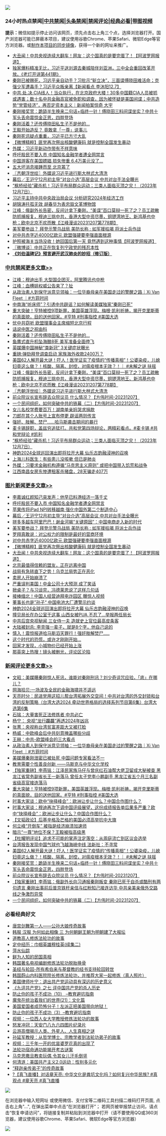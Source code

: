 ![](https://raw.githubusercontent.com/jsvpn/jsproxy/dev/64photo/fqnews-qr.jpg)

<div id="tt">
<h3>24小时热点禁闻|<a href="#%E4%B8%AD%E5%85%B1%E7%A6%81%E9%97%BB%E6%9B%B4%E5%A4%9A%E6%96%87%E7%AB%A0">中共禁闻</a>|<a href="#%E5%9B%BE%E7%89%87%E6%96%B0%E9%97%BB%E6%9B%B4%E5%A4%9A%E6%96%87%E7%AB%A0">头条禁闻</a>|<a href="#%E6%96%B0%E9%97%BB%E8%AF%84%E8%AE%BA%E6%9B%B4%E5%A4%9A%E6%96%87%E7%AB%A0">禁闻评论|<a href="#%E5%BF%85%E7%9C%8B%E7%BB%8F%E5%85%B8%E5%A5%BD%E6%96%87">经典必看</a>|<a href="https://fan1.xyz/3" target="_blank">带图视频</a></h3>
<div><b>提示：</b>微信如提示停止访问该网页，须先点击右上角三个点，选择浏览器打开。国产浏览器可能已屏蔽本项目，建议使用谷歌Chrome、苹果Safari、微软Edge等官方浏览器。或<a href="%E5%88%B6%E4%BD%9Cgit%E7%A6%81%E9%97%BB%E9%95%9C%E5%83%8F.md">制作本项目的同步镜像</a>，获得一个新的网址来推广。</div>
<ul>

<li><a href="/topimagenews/20231208/1971149.md">大丑闻！中共央视连续大翻车！网友：这个国真的是要完蛋了！【阿波罗网报道】</a></li>
<li><a href="/sohnews/20231208/1971380.md">独家爆料精准无比，习近平送刘源去秦城陪伴刘亚洲，三中全会重回改革开放。《老灯开讲第441期》</a></li>
<li><a href="/sohnews/20231208/1971148.md">秦刚已被赐死，习远平亲自动手？习批示“斩立决”，三面谍傅晓田难活命；克强少军遭毒手？习近平众叛亲离【新闻看点 李沐阳12.7】</a></li>
<li><a href="/sohnews/20231208/1971240.md">中共.处.决.CIA线人！当众执行，在北京政府大楼！30多中国籍CIA人员被抓或遇害；数十名中共金融高官被免职和调查，因为被怀疑是美国间谍；中共造势“党管经济”，再否定资本主义｜新闻拍案惊奇 大宇</a></li>
<li><a href="/comments/20231208/1971238.md">秦刚接奖赏：跪舔半生换来二句话+临终一针！傅晓田三料间谍坐实？中共十军头丢命震惊金正恩，四胖登场</a></li>
<li><a href="/cbnews/20231208/1971361.md">秦刚活着？还传傅晓田私生子不是他的…</a></li>
<li><a href="/baitai/20231208/1971413.md">王毅开始造反？ 竟敢拿「一尊」说事儿</a></li>
<li><a href="/ssgc/20231208/1971467.md">秦刚死讯疑点重重，习近平已方寸大乱</a></li>
<li><a href="/topimagenews/20231208/1971227.md">【微博精粹】匪党再次祭出核酸健康码 就是控制全国发生暴动</a></li>
<li><a href="/ccpdope/20231208/1971312.md">外媒：习近平新动作带有不祥意味</a></li>
<li><a href="/topimagenews/20231209/1971554.md">呼吁股民不要入市 中国知名金融学者遭全网禁言</a></li>
<li><a href="/cnnews/20231208/1971368.md">中国游客在美国嫖娼 损失惨重 6.4万美元没了…</a></li>
<li><a href="/ccpdope/20231208/1971315.md">五大坏消息接踵而至 北京蔫了</a></li>
<li><a href="/cbnews/20231208/1971232.md">〖兲朝浮世绘〗外媒说习近平进行斯大林式大清洗</a></li>
<li><a href="/topimagenews/20231208/1971437.md">幕后／王沪宁12月初主导“对台介选”高层会议 中共对台手法全曝光</a></li>
<li><a href="/cbnews/20231208/1971081.md">“枫桥经验”藏杀机！习近平布局群众运动；三类人面临灭顶之灾！（2023年12月7日）</a></li>
<li><a href="/ssgc/20231208/1971378.md">习近平主持中共中央政治局会议 分析研究2024年经济工作</a></li>
<li><a href="/ccpdope/20231208/1971504.md">胡锦涛托孤无效 胡春华为表忠毁文革博物馆</a></li>
<li><a href="/cbnews/20231208/1971243.md">江峰：俄副外长告密，反间计拿下秦刚，“美谍”百口莫辩一死了之？员工疏散防抓捕报复，穆迪三挑中共，香港大型中资尽墨，铜锣湾地王、新鸿基也中枪；欧中北京不欢而散【江峰漫谈20231207第778期】</a></li>
<li><a href="/topimagenews/20231208/1971358.md">美军要参战？ 拜登示警乌战局 美防长称 : 如军援枯竭 将派士兵作战</a></li>
<li><a href="/topimagenews/20231208/1971228.md">对中共赤字近4000亿欧元 欧盟强硬要李强直面根源</a></li>
<li><a href="/cnnews/20231208/1971372.md">护照被海关当场没收！她回国后第一天 竟然遇到这种事情【阿波罗网报道】</a></li>
<li><a href="/ssgc/20231208/1971117.md">〖微博谈〗中共正在恢复列宁政党的残忍本性</a></li>
<li><b><a href="/comments/20200207/1272816.md" target="_blank">《刘伯温碑记》预言避开武汉肺炎的妙招（修订版）</a></b></li>
</ul>
</div>

<div class="catlist">
<h3><a href="/cbnews/" target="_blank">中共禁闻</a><span><a href="/cbnews/" target="_blank" rel="nofollow">更多文章>></a></span></h3>
<ul>
<li><a href="/cbnews/20231209/1971673.md" target="_blank">江峰：穆迪出手 大型国企团灭，阿里腾讯也中枪</a></li>
<li><a href="/cbnews/20231209/1971647.md" target="_blank">江峰：血槽姐权威公告来了？扯</a></li>
<li><a href="/comments/20231209/1971565.md" target="_blank">从政治素人到保守派意见领袖：一位华裔母亲在美国走过的警醒之路｜Xi Van Fleet ｜#方菲时间</a></li>
<li><a href="/cbnews/20231209/1971533.md" target="_blank">中南海“听床师”？引诱中共辟谣？如何解读美媒独家“秦刚已死”</a></li>
<li><a href="/comments/20231208/1971501.md" target="_blank">重大突破！亨特被控9项新罪，美国英雄浮现。梅根·凯利祈祷，揭开克里斯蒂的真面貌，目的送他回家。#亨特 #刑事指控 #美国大选</a></li>
<li><a href="/cbnews/20231208/1971489.md" target="_blank">忧中共窃听 欧盟理事会主席缩短北京行程</a></li>
<li><a href="/cbnews/20231208/1971389.md" target="_blank">话说中医之祝由科</a></li>
<li><a href="/cbnews/20231208/1971361.md" target="_blank">秦刚活着？还传傅晓田私生子不是他的…</a></li>
<li><a href="/cbnews/20231208/1971360.md" target="_blank">鱼鹰式直升机坠海酿8死 美军准备全面停飞</a></li>
<li><a href="/cbnews/20231208/1971359.md" target="_blank">英媒爆中国神秘“类新冠” 3关键症状曝光</a></li>
<li><a href="/cbnews/20231208/1971281.md" target="_blank">重磅:弹劾拜登调查启动 家族海外收款2400万？</a></li>
<li><a href="/comments/20231208/1971277.md" target="_blank">美国62人解开最大谜！吓人！医学证实了疫情的“传播真相”！公婆染疫，儿媳妇竟这么做？！核酸、隔离、封控，对瘟疫根本无效？！｜ #未解之谜 扶摇</a></li>
<li><a href="/cbnews/20231208/1971243.md" target="_blank">江峰：俄副外长告密，反间计拿下秦刚，“美谍”百口莫辩一死了之？员工疏散防抓捕报复，穆迪三挑中共，香港大型中资尽墨，铜锣湾地王、新鸿基也中枪；欧中北京不欢而散【江峰漫谈20231207第778期】</a></li>
<li><a href="/cbnews/20231208/1971232.md" target="_blank">〖兲朝浮世绘〗外媒说习近平进行斯大林式大清洗</a></li>
<li><a href="/comments/20231208/1971225.md" target="_blank">前众院议长宣布辞去众院议员 什么情况？【方伟时间-20231207】</a></li>
<li><a href="/comments/20231208/1971216.md" target="_blank">一个民间组织，如何突破中共的铁幕（二）【方伟时间-20231207】</a></li>
<li><a href="/cbnews/20231208/1971191.md" target="_blank">女儿名校学费要百万！湖南单亲妈哭求捐款</a></li>
<li><a href="/cbnews/20231208/1971151.md" target="_blank">刀郎在其个人账号上宣布停更 辟谣两则传言</a></li>
<li><a href="/cbnews/20231208/1971141.md" target="_blank">强奸、肢解、焚尸……哈马斯袭击期间的暴行</a></li>
<li><a href="/comments/20231208/1971119.md" target="_blank">麦卡锡辞职，盖兹穷追猛打。共和党第四场辩论，两精彩看点。#麦卡锡 #共和党辩论 #凯利</a></li>
<li><a href="/cbnews/20231208/1971081.md" target="_blank">“枫桥经验”藏杀机！习近平布局群众运动；三类人面临灭顶之灾！（2023年12月7日）</a></li>
<li><a href="/comments/20231208/1971034.md" target="_blank">神韵2024全球巡回演出即将拉开大幕 仙乐古韵融浸神的召唤</a></li>
<li><a href="/cbnews/20231208/1970996.md" target="_blank">上海儿科医生：有些患儿没咳嗽 但已是肺炎</a></li>
<li><a href="/cbnews/20231207/1970892.md" target="_blank">外媒：习要求金融机构遵循“马克思主义原则” 或把中国带入饥荒和战争</a></li>
<li><a href="/cbnews/20231207/1970891.md" target="_blank">江西南昌女房东惨遭租客杀猪盘，28天骗走407万</a></li>

</ul>
</div>
<div class="catlist">
<h3><a href="/topimagenews/" target="_blank">图片新闻</a><span><a href="/topimagenews/" target="_blank" rel="nofollow">更多文章>></a></span></h3>
<ul>
<li><a href="/topimagenews/20231209/1971674.md" target="_blank">李嘉诚红颜知己突发声：他早已料港经济一落千丈</a></li>
<li><a href="/topimagenews/20231209/1971554.md" target="_blank">呼吁股民不要入市 中国知名金融学者遭全网禁言</a></li>
<li><a href="/topimagenews/20231209/1971532.md" target="_blank">苹果传将iPad NPI转移越南 强化中国外第二个制造中心</a></li>
<li><a href="/topimagenews/20231208/1971437.md" target="_blank">幕后／王沪宁12月初主导“对台介选”高层会议 中共对台手法全曝光</a></li>
<li><a href="/topimagenews/20231208/1971399.md" target="_blank">拼多多超车阿里巴巴！谢金河揭“关键原因”：中国电商走入新的时代</a></li>
<li><a href="/topimagenews/20231208/1971358.md" target="_blank">美军要参战？ 拜登示警乌战局 美防长称 : 如军援枯竭 将派士兵作战</a></li>
<li><a href="/topimagenews/20231208/1971245.md" target="_blank">罗翔真敢说：对公权力的限制是最好的营商环境</a></li>
<li><a href="/topimagenews/20231208/1971228.md" target="_blank">对中共赤字近4000亿欧元 欧盟强硬要李强直面根源</a></li>
<li><a href="/topimagenews/20231208/1971227.md" target="_blank">【微博精粹】匪党再次祭出核酸健康码 就是控制全国发生暴动</a></li>
<li><a href="/topimagenews/20231208/1971149.md" target="_blank">大丑闻！中共央视连续大翻车！网友：这个国真的是要完蛋了！【阿波罗网报道】</a></li>
<li><a href="/topimagenews/20231208/1971102.md" target="_blank">北京最值得信赖的盟友，正在远离中国</a></li>
<li><a href="/topimagenews/20231208/1971101.md" target="_blank">战局有急转直下之势！乌克兰局势正在恶化</a></li>
<li><a href="/topimagenews/20231208/1971100.md" target="_blank">卖房人开始崩溃了</a></li>
<li><a href="/topimagenews/20231208/1971099.md" target="_blank">严重误判美国！中金公司十大预测 成了笑话</a></li>
<li><a href="/topimagenews/20231208/1971088.md" target="_blank">掀桌子？与习谈完，冯德莱恩说了这样几句话</a></li>
<li><a href="/topimagenews/20231208/1971087.md" target="_blank">接棒缅北！中国人经营迪拜电诈园区 曝惊人视频</a></li>
<li><a href="/topimagenews/20231208/1971086.md" target="_blank">董事长也是”孙子“ 中国电池大厂遭警示约谈</a></li>
<li><a href="/comments/20231208/1971034.md" target="_blank">神韵2024全球巡回演出即将拉开大幕 仙乐古韵融浸神的召唤</a></li>
<li><a href="/topimagenews/20231207/1970978.md" target="_blank">撞见局长在办公室干这事 山西女被PUA 不忍了…举报两任局长</a></li>
<li><a href="/topimagenews/20231207/1970933.md" target="_blank">中共后宫央视秘闻 三女侍一夫 造就史上官位最高皮条客</a></li>
<li><a href="/topimagenews/20231207/1970855.md" target="_blank">大陆被封杀: 李克强一辈子，就是8个字，他自己说的</a></li>
<li><a href="/topimagenews/20231207/1970838.md" target="_blank">慎入！震惊报道哈马斯滔天罪行！强奸肢解焚尸…..</a></li>
<li><a href="/topimagenews/20231207/1970673.md" target="_blank">这个时代的恐慌，或许才刚刚开始…</a></li>
<li><a href="/topimagenews/20231207/1970672.md" target="_blank">回家才发现，小城物价已经开始上涨</a></li>
<li><a href="/topimagenews/20231207/1970671.md" target="_blank">那英突上热搜！镜头被删光，评论区沦陷</a></li>

</ul>
</div>
<div class="catlist">
<h3><a href="/comments/" target="_blank">新闻评论</a><span><a href="/comments/" target="_blank" rel="nofollow">更多文章>></a></span></h3>
<ul>
<li><a href="/comments/20231209/1971657.md" target="_blank">文昭：美媒曝秦刚惊人死讯，谁能对秦刚刑讯？刘少奇诅咒应验，「底」在哪儿？</a></li>
<li><a href="/comments/20231209/1971649.md" target="_blank">网海拾贝:一场波及全民的金融海啸并不遥远</a></li>
<li><a href="/comments/20231209/1971648.md" target="_blank">天亮时分：民进党用这招儿帮台湾拓展外交空间！中共对台湾的外交封锁和台湾的反制策略（台湾大选2024 牵动世界格局的选择系列节目第6集）台湾大选第6集</a></li>
<li><a href="/comments/20231209/1971639.md" target="_blank">石铭：大量害死正法修炼者 中共必亡</a></li>
<li><a href="/comments/20231209/1971638.md" target="_blank">杨宁： 央视“龙行龘龘”再透2024年凶兆</a></li>
<li><a href="/comments/20231209/1971637.md" target="_blank">张菁：央视称台湾贫富差距大又被打脸</a></li>
<li><a href="/comments/20231209/1971636.md" target="_blank">杨威：中欧峰会后中共刻意掩盖哪些分歧</a></li>
<li><a href="/comments/20231209/1971635.md" target="_blank">王赫：中共-欧盟峰会的三大看点</a></li>
<li><a href="/comments/20231209/1971565.md" target="_blank">从政治素人到保守派意见领袖：一位华裔母亲在美国走过的警醒之路｜Xi Van Fleet ｜#方菲时间</a></li>
<li><a href="/comments/20231209/1971549.md" target="_blank">美媒爆秦刚泄密已被处死 中国问题专家看法不一</a></li>
<li><a href="/comments/20231209/1971545.md" target="_blank">教育需要个性善良创新 ——马斯克与中华文化学校</a></li>
<li><a href="/comments/20231209/1971538.md" target="_blank">【独家重磅】李燕铭：江泽民家族马仔与曾庆红石油帮大佬卫留成大秘被查 黑龙江省常务副省长王一新落马 曾任太子党李小鹏副手 黑龙江省五个月三名副省级高官接连落马</a></li>
<li><a href="/comments/20231208/1971501.md" target="_blank">重大突破！亨特被控9项新罪，美国英雄浮现。梅根·凯利祈祷，揭开克里斯蒂的真面貌，目的送他回家。#亨特 #刑事指控 #美国大选</a></li>
<li><a href="/comments/20231208/1971499.md" target="_blank">时事大家谈：欧中“抉择峰会”：欧洲让步让什么？中国合作图什么？</a></li>
<li><a href="/comments/20231208/1971498.md" target="_blank">时事大家谈：穆迪再次下调中国评级展望，这份成绩报告单后果多严重？欧中“抉择峰会”：欧洲让步让什么？中国合作图什么？</a></li>
<li><a href="/comments/20231208/1971493.md" target="_blank">【文韬政论】后基辛格及芒格的美国必须高举抗中大旗</a></li>
<li><a href="/comments/20231208/1971473.md" target="_blank">何立峰“开倒车” 被指是经济崩溃加速师</a></li>
<li><a href="/comments/20231208/1971472.md" target="_blank">暗示“一尊”地位不保？王毅被指高级黑</a></li>
<li><a href="/comments/20231208/1971463.md" target="_blank">【杜耀明评论】追求不可能的掌声注定落空：从周庭流亡到区议会选举</a></li>
<li><a href="/comments/20231208/1971439.md" target="_blank">台湾报告发现中国气球也飞越海峡中线 法新社：不寻常</a></li>
<li><a href="/comments/20231208/1971277.md" target="_blank">美国62人解开最大谜！吓人！医学证实了疫情的“传播真相”！公婆染疫，儿媳妇竟这么做？！核酸、隔离、封控，对瘟疫根本无效？！｜ #未解之谜 扶摇</a></li>
<li><a href="/comments/20231208/1971238.md" target="_blank">秦刚接奖赏：跪舔半生换来二句话+临终一针！傅晓田三料间谍坐实？中共十军头丢命震惊金正恩，四胖登场</a></li>
<li><a href="/comments/20231208/1971225.md" target="_blank">前众院议长宣布辞去众院议员 什么情况？【方伟时间-20231207】</a></li>
<li><a href="/comments/20231208/1971222.md" target="_blank">【独家重磅】李燕铭：俄副外长向习通报秦刚叛变 秦刚已死于自杀或酷刑有两句遗言 秦刚出事前后普京铁杆亲信与红粉知己接连访华 中共亲美亲俄外交路线之争激烈异常</a></li>
<li><a href="/comments/20231208/1971216.md" target="_blank">一个民间组织，如何突破中共的铁幕（二）【方伟时间-20231207】</a></li>

</ul>
</div>

<div class="catlist">
<h3>必看经典好文</h3>
<ul>
<li><a href="/comments/20220902/1779609.md" target="_blank">唐宫剑舞第一人——公孙大娘传奇故事</a></li>
<li><a href="/bannedvideo/20220328/1710971.md" target="_blank">韩服 汉服 为何如此相像 三 为何朝鲜王朝为明朝建了大报坛</a></li>
<li><a href="/comments/20200805/1375080.md" target="_blank">道教高人修炼法轮功的故事</a></li>
<li><a href="/tculture/20161102/608445.md" target="_blank">定中经历：巾帼英雄穆桂英(续集二)</a></li>
<li><a href="/cbnews/20210809/1603030.md" target="_blank">萍水仙踪</a></li>
<li><a href="/comments/20200926/1403589.md" target="_blank">鲜为人知的民国真相</a></li>
<li><a href="/comments/20210805/1600200.md" target="_blank">韩国著名电视编剧修炼法轮功脱胎换骨</a></li>
<li><a href="/comments/20220503/1727836.md" target="_blank">圣经与轮回-所有希伯来与基督教的经书支持轮回转世</a></li>
<li><a href="/comments/20211216/1666206.md" target="_blank">韩国蔚山内科医院院长修炼法轮功，并推荐大家一起修炼（真人照片）</a></li>
<li><a href="/cnnews/20210819/1609201.md" target="_blank">美国律师叶宁：退出共产党运动具有深远的历史意义</a></li>
<li><a href="/bookonline/20131116/201048.md" target="_blank">《九评共产党》之七 评中国共产党的杀人历史</a></li>
<li><a href="/comments/20230925/1899103.md" target="_blank">防止你的孩子不成功（10） &#8211;教育避坑指南</a></li>
<li><a href="/comments/20180802/980476.md" target="_blank">魔鬼在统治着我们的世界(21)：文化篇</a></li>
<li><a href="/sohnews/20230904/1929011.md" target="_blank">美国爱国者成恐怖分子！左派正把美国带向地狱！</a></li>
<li><a href="/comments/20230918/1935105.md" target="_blank">防止你的孩子不成功（3）&#8211;教育避坑指南</a></li>
<li><a href="/comments/20220529/1739017.md" target="_blank">视频：一位西人女大学教授修炼法轮功的故事</a></li>
<li><a href="/comments/20200604/783200.md" target="_blank">怒发冲冠：天安门八九六四图片纪录片</a></li>
<li><a href="/comments/20200919/82684.md" target="_blank">云游高僧揭示人类、外星人、人生真相之谜</a></li>
<li><a href="/comments/20210629/1576797.md" target="_blank">孙延军教授：从哲学博士、宗教学者到法轮功弟子的故事</a></li>
<li><a href="/aomi/qiwen/20151223/484507.md" target="_blank">视频：三千年一开的优昙婆罗花真的出现了</a></li>
<li><a href="/tculture/20121025/73079.md" target="_blank">法轮功宿命通功能揭开考古谜案</a></li>
<li><a href="/lifebaike/20180921/1001202.md" target="_blank">马克思撒旦教卖玩偶 令其女儿汗毛倒竖</a></li>
<li><a href="/comments/20230919/1935723.md" target="_blank">何清涟：美国共产主义2.0运动：性别多元化</a></li>
<li><a href="/tculture/20121214/86862.md" target="_blank">“释迦亲传弟子”的传奇故事</a></li>
<li><a href="/bannedvideo/20220601/1740169.md" target="_blank">?【真飞直播】对话章天亮: 中华文化是粪坑文化吗？如何复兴中华民族? #真观点 #章天亮 #真飞直播</a></li>

</ul>
</div>

![](https://raw.githubusercontent.com/jsvpn/jsproxy/dev/64photo/fqnews-qr.jpg)

在浏览器中输入短网址 或使用微信、支付宝等二维码工具扫描二维码打开页面, 点击右上角"...", 在弹出菜单中点击“在浏览器打开”； 若网页被举报禁止访问，请点击“恢复申请访问”，将链接复制并粘贴到浏览器中打开（请不要使用QQ或360浏览器，建议使用谷歌Chrome、苹果Safari、微软Edge等官方浏览器）

![](https://raw.githubusercontent.com/jsvpn/jsproxy/dev/64photo/wx.jpg)